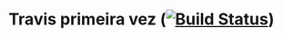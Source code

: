 # Travis primeira vez ([![Build Status](https://travis-ci.org/thiagonrodrigues30/travis_primeira_vez.svg?branch=master)](https://travis-ci.org/thiagonrodrigues30/travis_primeira_vez))
